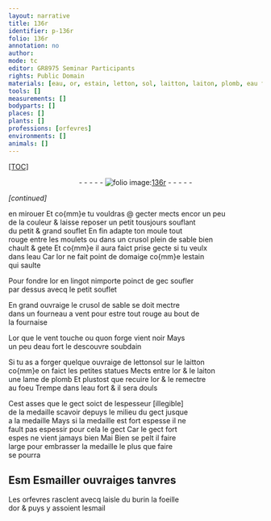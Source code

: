 ```yaml
---
layout: narrative
title: 136r
identifier: p-136r
folio: 136r
annotation: no
author:
mode: tc
editor: GR8975 Seminar Participants
rights: Public Domain
materials: [eau, or, estain, letton, sol, laitton, laiton, plomb, eau fort, esmail]
tools: []
measurements: []
bodyparts: []
places: []
plants: []
professions: [orfevres]
environments: []
animals: []
---
```


<p><a href="{{ site.baseurl }}/diplomatic/">[TOC]</a></p><div class="folio" align="center">- - - - - <a href="http://gallica.bnf.fr/ark:/12148/btv1b10500001g/f277.item.r=" target="_blank"><img src="https://cu-mkp.github.io/2017-workshop-edition/assets/photo-icon.png" alt="folio image: " style="display:inline-block; margin-bottom:-3px;"/>136r</a> - - - - - </div>  
 
*[continued]*
  
en mirouer Et co{mm}e tu vouldras @ gecter mects encor un peu<br/> de la couleur & laisse reposer un petit tousjours souflant<br/> du petit & grand souflet En fin adapte ton moule tout<br/> rouge entre les moulets ou dans un crusol plein de sable bien<br/> chault & gete Et co{mm}e il aura faict prise gecte si tu veulx<br/> dans l<span class="m">eau</span> Car l<span class="m">or</span> ne fait point de domaige co{mm}e l<span class="m">estain</span><br/> qui saulte
 
Pour fondre l<span class="m">or</span> en lingot nimporte poinct de <span class="del">gec</span> soufler<br/> par dessus avecq le petit souflet
 
En grand ouvraige le crusol de sable se doit mectre<br/> dans un fourneau a vent pour estre tout rouge au bout de<br/> la fournaise
 
L<span class="m">or</span> que le vent touche ou quon forge vient noir Mays<br/> un peu d<span class="m">eau</span> fort le descouvre soubdain
 
Si tu as a forger quelque ouvraige de <span class="del"><span class="m">letton</span></span><span class="add"><span class="m">sol</span></span> sur le <span class="m">laitton</span><br/> co{mm}e on faict les petites statues Mects entre l<span class="m">or</span> & le <span class="m">laiton</span><br/> une lame de <span class="m">plomb</span> Et plustost que recuire l<span class="m">or</span> & le remectre<br/> au foeu Trempe dans l<span class="m">eau fort</span> & il sera douls
 
Cest asses que le gect soict de lespesseur <span class="del">[illegible]</span><br/> de la medaille scavoir depuys le milieu du gect jusque<br/> a la medaille Mays si la medaille est fort espesse il ne<br/> fault pas espessir pour cela le gect Car le gect fort<br/> espes ne vient jamays bien <span class="del">Mai</span> Bien se pelt il faire<br/> large pour embrasser la medaille le plus que faire<br/> se pourra
 
 
  

## <span class="del">Esm</span> Esmailler ouvraiges tanvres

 
Les <span class="pro">orfevres</span> rasclent avecq laisle du burin la foeille<br/> d<span class="m">or</span> & puys y assoient l<span class="m">esmail</span>
 
